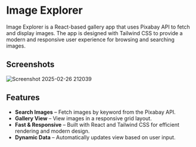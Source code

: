 # **Image Explorer**
Image Explorer is a React-based gallery app that uses Pixabay API to fetch and display images. The app is designed with Tailwind CSS to provide a modern and responsive user experience for browsing and searching images.

## Screenshots
![Screenshot 2025-02-26 212039](https://github.com/user-attachments/assets/88da5bd4-adbf-4f5a-bb9a-7db8856a2083)

## Features
- **Search Images** – Fetch images by keyword from the Pixabay API.
- **Gallery View** – View images in a responsive grid layout.
- **Fast & Responsive** – Built with React and Tailwind CSS for efficient rendering and modern design.
- **Dynamic Data** – Automatically updates view based on user input.
